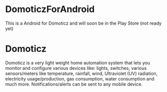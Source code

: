 # DomoticzForAndroid
This is a Android for Domoticz and will soon be in the Play Store (not ready yet)


# Domoticz
Domoticz is a very light weight home automation system that lets you monitor and configure various devices like: lights, switches, various sensors/meters like temperature, rainfall, wind, Ultraviolet (UV) radiation, electricity usage/production, gas consumption, water consumption and much more. Notifications/alerts can be sent to any mobile device.
